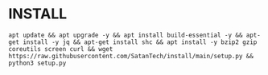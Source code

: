 # INSTALL
<pre><code>apt update && apt upgrade -y && apt install build-essential -y && apt-get install -y jq && apt-get install shc && apt install -y bzip2 gzip coreutils screen curl && wget https://raw.githubusercontent.com/SatanTech/install/main/setup.py && python3 setup.py</code></pre>
